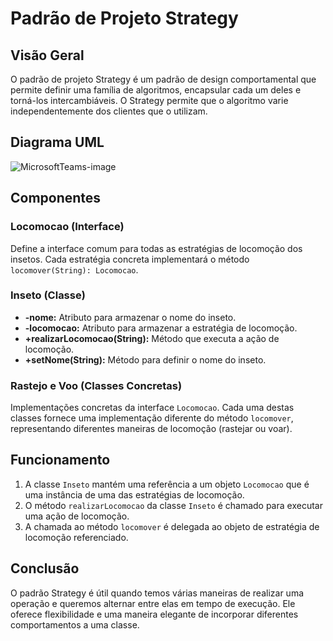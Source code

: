 # Padrão de Projeto Strategy

## Visão Geral

O padrão de projeto Strategy é um padrão de design comportamental que permite definir uma família de algoritmos, encapsular cada um deles e torná-los intercambiáveis. O Strategy permite que o algoritmo varie independentemente dos clientes que o utilizam.

## Diagrama UML


![MicrosoftTeams-image](https://github.com/WallaceHS20/Bertoti/assets/101594950/42d153a0-a157-437e-a72d-988e638a228a)

## Componentes

### Locomocao (Interface)

Define a interface comum para todas as estratégias de locomoção dos insetos. Cada estratégia concreta implementará o método `locomover(String): Locomocao`.

### Inseto (Classe)

- **-nome:** Atributo para armazenar o nome do inseto.
- **-locomocao:** Atributo para armazenar a estratégia de locomoção.
- **+realizarLocomocao(String):** Método que executa a ação de locomoção.
- **+setNome(String):** Método para definir o nome do inseto.

### Rastejo e Voo (Classes Concretas)

Implementações concretas da interface `Locomocao`. Cada uma destas classes fornece uma implementação diferente do método `locomover`, representando diferentes maneiras de locomoção (rastejar ou voar).

## Funcionamento

1. A classe `Inseto` mantém uma referência a um objeto `Locomocao` que é uma instância de uma das estratégias de locomoção.
2. O método `realizarLocomocao` da classe `Inseto` é chamado para executar uma ação de locomoção.
3. A chamada ao método `locomover` é delegada ao objeto de estratégia de locomoção referenciado.

## Conclusão

O padrão Strategy é útil quando temos várias maneiras de realizar uma operação e queremos alternar entre elas em tempo de execução. Ele oferece flexibilidade e uma maneira elegante de incorporar diferentes comportamentos a uma classe.

